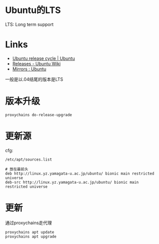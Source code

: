 # Ubuntu的LTS

LTS: Long term support

# Links

* [Ubuntu release cycle | Ubuntu](https://www.ubuntu.com/about/release-cycle)
* [Releases - Ubuntu Wiki](https://wiki.ubuntu.com/Releases)
* [Mirrors : Ubuntu](https://launchpad.net/ubuntu/+archivemirrors)

一般是以.04结尾的版本是LTS

# 版本升级

`proxychains do-release-upgrade`


# 更新源

cfg:

`/etc/apt/sources.list`

```
# 放在最前头
deb http://linux.yz.yamagata-u.ac.jp/ubuntu/ bionic main restricted universe
deb-src http://linux.yz.yamagata-u.ac.jp/ubuntu/ bionic main restricted universe
```

# 更新

通过proxychains走代理

```
proxychains apt update
proxychains apt upgrade
```

